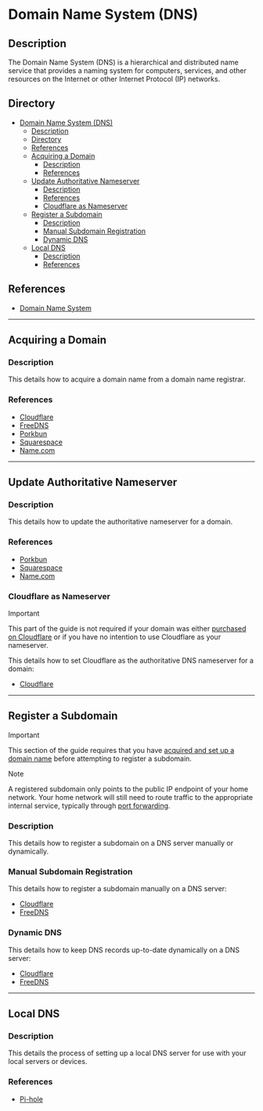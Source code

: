 # Domain Name System (DNS)

## Description

The Domain Name System (DNS) is a hierarchical and distributed name service that provides a naming system for computers, services, and other resources on the Internet or other Internet Protocol (IP) networks.

## Directory

- [Domain Name System (DNS)](#domain-name-system-dns)
  - [Description](#description)
  - [Directory](#directory)
  - [References](#references)
  - [Acquiring a Domain](#acquiring-a-domain)
    - [Description](#description-1)
    - [References](#references-1)
  - [Update Authoritative Nameserver](#update-authoritative-nameserver)
    - [Description](#description-2)
    - [References](#references-2)
    - [Cloudflare as Nameserver](#cloudflare-as-nameserver)
  - [Register a Subdomain](#register-a-subdomain)
    - [Description](#description-3)
    - [Manual Subdomain Registration](#manual-subdomain-registration)
    - [Dynamic DNS](#dynamic-dns)
  - [Local DNS](#local-dns)
    - [Description](#description-4)
    - [References](#references-3)

## References

- [Domain Name System](https://en.wikipedia.org/wiki/Domain_Name_System)

---

## Acquiring a Domain

### Description

This details how to acquire a domain name from a domain name registrar.

### References

- [Cloudflare](cloudflare.md#buying-a-domain)
- [FreeDNS](freedns.md#acquiring-a-domain)
- [Porkbun](porkbun.md#buying-a-domain)
- [Squarespace](squarespace.md#buying-a-domain)
- [Name.com](name.com.md#buying-a-domain)

---

## Update Authoritative Nameserver

### Description

This details how to update the authoritative nameserver for a domain.

### References

- [Porkbun](porkbun.md#update-authoritative-nameserver)
- [Squarespace](squarespace.md#update-authoritative-nameserver)
- [Name.com](name.com.md#update-authoritative-nameserver)

### Cloudflare as Nameserver

> [!IMPORTANT]  
> This part of the guide is not required if your domain was either [purchased on Cloudflare](#acquiring-a-domain) or if you have no intention to use Cloudflare as your nameserver.

This details how to set Cloudflare as the authoritative DNS nameserver for a domain:

- [Cloudflare](cloudflare.md#cloudflare-as-nameserver)

---

## Register a Subdomain

> [!IMPORTANT]  
> This section of the guide requires that you have [acquired and set up a domain name](../courses/network.md#setting-up-a-domain) before attempting to register a subdomain.

> [!NOTE]  
> A registered subdomain only points to the public IP endpoint of your home network. Your home network will still need to route traffic to the appropriate internal service, typically through [port forwarding](../courses/network.md#port-forwarding).

### Description

This details how to register a subdomain on a DNS server manually or dynamically.

### Manual Subdomain Registration

This details how to register a subdomain manually on a DNS server:

- [Cloudflare](cloudflare.md#manual-subdomain-registration)
- [FreeDNS](freedns.md#register-a-subdomain)

### Dynamic DNS

This details how to keep DNS records up-to-date dynamically on a DNS server:

- [Cloudflare](cloudflare.md#dynamic-cloudflare-ddns)
- [FreeDNS](freedns.md#dynamic-dns)

---

## Local DNS

### Description

This details the process of setting up a local DNS server for use with your local servers or devices.

### References

- [Pi-hole](pi-hole.md#setup)
